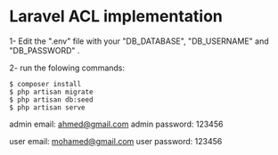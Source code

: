 # Laravel ACL implementation

1- Edit the ".env" file with your "DB_DATABASE", "DB_USERNAME" and "DB_PASSWORD" .

2- run the folowing commands:

	$ composer install
	$ php artisan migrate
	$ php artisan db:seed
	$ php artisan serve


admin email: ahmed@gmail.com
admin password: 123456

user email: mohamed@gmail.com
user password: 123456
